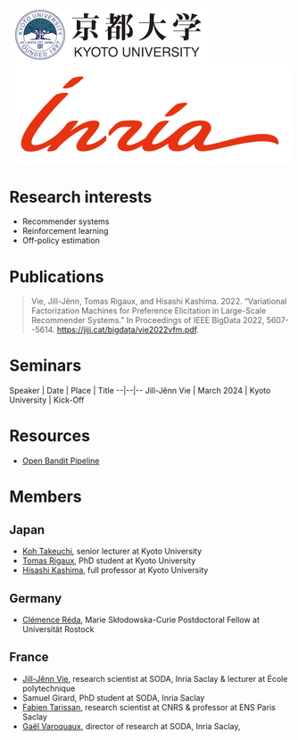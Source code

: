 <div id="logos" class="responsive">
    <a href="https://www.kyoto-u.ac.jp/en/"><img src="static/img/kyoto.png" /></a>
    <a href="https://team.inria.fr/soda/"><img src="static/img/inria.png" /></a>
</div>

# Research interests

- Recommender systems
- Reinforcement learning
- Off-policy estimation

# Publications

> Vie, Jill-Jênn, Tomas Rigaux, and Hisashi Kashima. 2022. “Variational Factorization Machines for Preference Elicitation in Large-Scale Recommender Systems.” In Proceedings of IEEE BigData 2022, 5607--5614. <https://jiji.cat/bigdata/vie2022vfm.pdf>.

# Seminars

Speaker | Date | Place | Title
--|--|--
Jill-Jênn Vie | March 2024 | Kyoto University | Kick-Off

# Resources

- [Open Bandit Pipeline](https://zr-obp.readthedocs.io/en/latest/)

# Members

## Japan

- [Koh Takeuchi](https://koh-t.github.io), senior lecturer at Kyoto University
- [Tomas Rigaux](https://tomas.rigaux.com/), PhD student at Kyoto University 
- [Hisashi Kashima](https://hkashima.github.io/index_e.html), full professor at Kyoto University

## Germany

- [Clémence Réda](https://clreda.github.io/), Marie Skłodowska-Curie Postdoctoral Fellow at Universität Rostock

## France

- [Jill-Jênn Vie](https://jjv.ie), research scientist at SODA, Inria Saclay & lecturer at École polytechnique
- Samuel Girard, PhD student at SODA, Inria Saclay
- [Fabien Tarissan](https://www-complexnetworks.lip6.fr/~tarissan/), research scientist at CNRS & professor at ENS Paris Saclay
- [Gaël Varoquaux](http://gael-varoquaux.info), director of research at SODA, Inria Saclay, 
